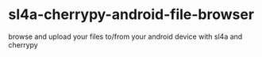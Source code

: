 sl4a-cherrypy-android-file-browser
==================================

browse and upload your files to/from your android device with sl4a and cherrypy

